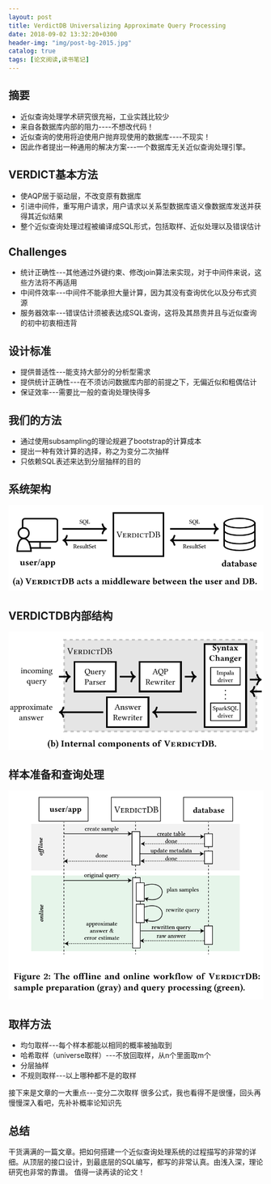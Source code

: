 ```yaml
---
layout: post
title: VerdictDB Universalizing Approximate Query Processing
date: 2018-09-02 13:32:20+0300
header-img: "img/post-bg-2015.jpg"
catalog: true
tags: [论文阅读,读书笔记]
---
```

## 摘要

* 近似查询处理学术研究很充裕，工业实践比较少
* 来自各数据库内部的阻力----不想改代码！
* 近似查询的使用将迫使用户抛弃现使用的数据库----不现实！
* 因此作者提出一种通用的解决方案---一个数据库无关近似查询处理引擎。

## VERDICT基本方法

* 使AQP居于驱动层，不改变原有数据库
* 引进中间件，重写用户请求，用户请求以关系型数据库语义像数据库发送并获得其近似结果
* 整个近似查询处理过程被编译成SQL形式，包括取样、近似处理以及错误估计

## Challenges

* 统计正确性---其他通过外键约束、修改join算法来实现，对于中间件来说，这些方法将不再适用
* 中间件效率---中间件不能承担大量计算，因为其没有查询优化以及分布式资源
* 服务器效率---错误估计须被表达成SQL查询，这将及其昂贵并且与近似查询的初中初衷相违背

## 设计标准

* 提供普适性---能支持大部分的分析型需求
* 提供统计正确性---在不须访问数据库内部的前提之下，无偏近似和粗偶估计
* 保证效率---需要比一般的查询处理快得多

## 我们的方法

* 通过使用subsampling的理论规避了bootstrap的计算成本
* 提出一种有效计算的选择，称之为变分二次抽样
* 只依赖SQL表述来达到分层抽样的目的

## 系统架构

![效果图](../assets/postsimg/verdict-1.png)

## VERDICTDB内部结构

![效果图](../assets/postsimg/verdict-2.png)

## 样本准备和查询处理

![效果图](../assets/postsimg/verdict-3.png)

## 取样方法

* 均匀取样---每个样本都能以相同的概率被抽取到
* 哈希取样（universe取样）---不放回取样，从n个里面取m个
* 分层抽样
* 不规则取样---以上哪种都不是的取样

接下来是文章的一大重点---变分二次取样
很多公式，我也看得不是很懂，回头再慢慢深入看吧，先补补概率论知识先

## 总结

干货满满的一篇文章。把如何搭建一个近似查询处理系统的过程描写的非常的详细。从顶层的接口设计，到最底层的SQL编写，都写的非常认真。由浅入深，理论研究也非常的靠谱。
值得一读再读的论文！
